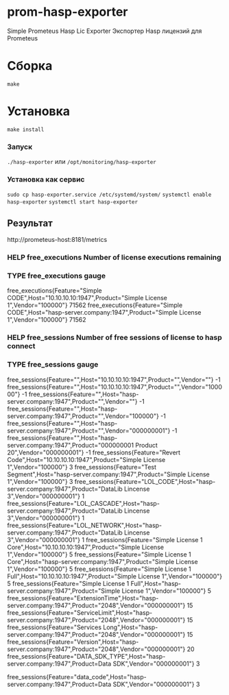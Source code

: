 # prom-hasp-exporter
 Simple Prometeus Hasp Lic Exporter
 Экспортер Hasp лицензий для Prometeus
# Сборка

`make`
#  Установка
`make install`

### Запуск
`./hasp-exporter` или 
`/opt/monitoring/hasp-exporter`

### Установка как сервис 
`sudo cp hasp-exporter.service /etc/systemd/system/`
`systemctl enable hasp-exporter`
`systemctl start hasp-exporter`

## Результат
http://prometeus-host:8181/metrics
### HELP free_executions Number of license executions remaining
### TYPE free_executions gauge
free_executions{Feature="Simple CODE",Host="10.10.10.10:1947",Product="Simple License 1",Vendor="100000"} 71562
free_executions{Feature="Simple CODE",Host="hasp-server.company:1947",Product="Simple License 1",Vendor="100000"} 71562
### HELP free_sessions Number of free sessions of license to hasp connect
### TYPE free_sessions gauge
free_sessions{Feature="",Host="10.10.10.10:1947",Product="",Vendor=""} -1
free_sessions{Feature="",Host="10.10.10.10:1947",Product="",Vendor="100000"} -1
free_sessions{Feature="",Host="hasp-server.company:1947",Product="",Vendor=""} -1
free_sessions{Feature="",Host="hasp-server.company:1947",Product="",Vendor="100000"} -1
free_sessions{Feature="",Host="hasp-server.company:1947",Product="",Vendor="000000001"} -1
free_sessions{Feature="",Host="hasp-server.company:1947",Product="000000001 Product 20",Vendor="000000001"} -1
free_sessions{Feature="Revert Code",Host="10.10.10.10:1947",Product="Simple License 1",Vendor="100000"} 3
free_sessions{Feature="Test Segment",Host="hasp-server.company:1947",Product="Simple License 1",Vendor="100000"} 3
free_sessions{Feature="LOL_CODE",Host="hasp-server.company:1947",Product="DataLib Lincense 3",Vendor="000000001"} 1
free_sessions{Feature="LOL_CASCADE",Host="hasp-server.company:1947",Product="DataLib Lincense 3",Vendor="000000001"} 1
free_sessions{Feature="LOL_NETWORK",Host="hasp-server.company:1947",Product="DataLib Lincense 3",Vendor="000000001"} 1
free_sessions{Feature="Simple License 1 Core",Host="10.10.10.10:1947",Product="Simple License 1",Vendor="100000"} 5
free_sessions{Feature="Simple License 1 Core",Host="hasp-server.company:1947",Product="Simple License 1",Vendor="100000"} 5
free_sessions{Feature="Simple License 1 Full",Host="10.10.10.10:1947",Product="Simple License 1",Vendor="100000"} 5
free_sessions{Feature="Simple License 1 Full",Host="hasp-server.company:1947",Product="Simple License 1",Vendor="100000"} 5
free_sessions{Feature="ExtensionTime",Host="hasp-server.company:1947",Product="2048",Vendor="000000001"} 15
free_sessions{Feature="ServiceLimit",Host="hasp-server.company:1947",Product="2048",Vendor="000000001"} 15
free_sessions{Feature="Services Long",Host="hasp-server.company:1947",Product="2048",Vendor="000000001"} 15
free_sessions{Feature="Version",Host="hasp-server.company:1947",Product="2048",Vendor="000000001"} 20
free_sessions{Feature="DATA_SDK_TYPE",Host="hasp-server.company:1947",Product=Data SDK",Vendor="000000001"} 3

free_sessions{Feature="data_code",Host="hasp-server.company:1947",Product=Data SDK",Vendor="000000001"} 3
